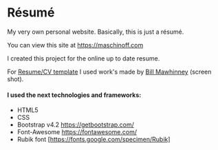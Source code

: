 # Résumé
My very own personal website. Basically, this is just a résumé.

You can view this site at <https://maschinoff.com>
 
I created this project for the online up to date resume.

For [Resume/CV template](https://creativemarket.com/bilmaw/1103520-ResumeCV-Anderson/screenshots/#screenshot1) I used work's made by 
[Bill Mawhinney](https://dribbble.com/bilmaw) (screen shot).  

#### I used the next technologies and frameworks:
* HTML5
* CSS
* Bootstrap v4.2 https://getbootstrap.com/
* Font-Awesome https://fontawesome.com/
* Rubik font [https://fonts.google.com/specimen/Rubik]
